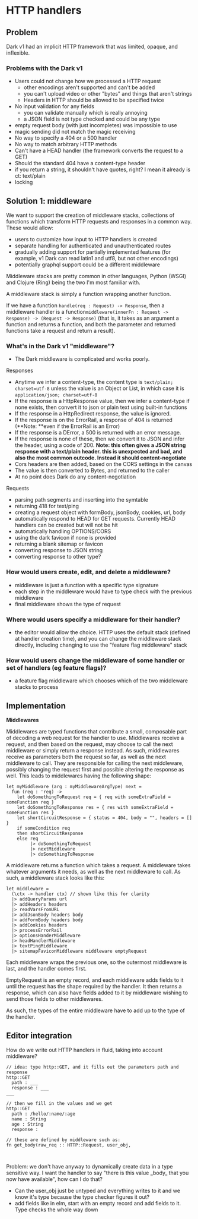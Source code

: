 # HTTP handlers

## **Problem**

Dark v1 had an implicit HTTP framework that was limited, opaque, and inflexible.

### **Problems with the Dark v1**

* Users could not change how we processed a HTTP request
  * other encodings aren't supported and can't be added
  * you can't upload video or other "bytes" and things that aren't strings
  * Headers in HTTP should be allowed to be specified twice
* No input validation for any fields
  * you can validate manually which is really annoying
  * a JSON field is not type checked and could be any type
* empty request body (with just incompletes) was impossible to use
* magic sending did not match the magic receiving
* No way to specify a 404 or a 500 handler
* No way to match arbitrary HTTP methods
* Can't have a HEAD handler (the framework converts the request to a GET)
* Should the standard 404 have a content-type header
* if you return a string, it shouldn't have quotes, right? I mean it already is ct: text/plain
* locking

## **Solution 1: middleware**

We want to support the creation of middleware stacks, collections of functions which transform HTTP requests and responses in a common way. These would allow:

* users to customize how input to HTTP handlers is created
* separate handling for authenticated and unauthenticated routes
* gradually adding support for partially implemented features (for example, v1 Dark can read latin1 and utf8, but not other encodings)
* potentially graphql support could be a different middleware

Middleware stacks are pretty common in other languages, Python (WSGI) and Clojure (Ring) being the two I'm most familiar with.

A middleware stack is simply a function wrapping another function.

If we have a function `handle(req : Request) -> Response`, then a middleware handler is a function`middleware(innerFn : Request -> Response) -> (Request -> Response)` (that is, it takes as an argument a function and returns a function, and both the parameter and returned functions take a request and return a result).

### **What's in the Dark v1 "middleware"?**

* The Dark middleware is complicated and works poorly.

Responses

* Anytime we infer a content-type, the content type is `text/plain; charset=utf-8` unless the value is an Object or List, in which case it is `application/json; charset=utf-8`
* If the response is a HttpResponse value, then we infer a content-type if none exists, then convert it to json or plain text using built-in functions
* If the response in a HttpRedirect response, the value is ignored.
* If the response is on the ErrorRail, a response of 404 is returned (**Note: **even if the ErrorRail is an Error)
* If the response is a DError, a 500 is returned with an error message.
* If the response is none of these, then we convert it to JSON and infer the header, using a code of 200. **Note: this often gives a JSON string response with a text/plain header. this is unexpected and bad, and also the most common outcode. Instead it should content-negotiate**
* Cors headers are then added, based on the CORS settings in the canvas
* The value is then converted to Bytes, and returned to the caller
* At no point does Dark do any content-negotiation

Requests

* parsing path segments and inserting into the symtable
* returning 418 for text/ping
* creating a request object with formBody, jsonBody, cookies, url, body
* automatically respond to HEAD for GET requests. Currently HEAD handlers can be created but will not be hit
* automatically handling OPTIONS/CORS
* using the dark favicon if none is provided
* returning a blank sitemap or favicon
* converting response to JSON string
* converting response to other type?

### **How would users create, edit, and delete a middleware?**

* middleware is just a function with a specific type signature
* each step in the middleware would have to type check with the previous middleware
* final middleware shows the type of request

### **Where would users specify a middleware for their handler?**

* the editor would allow the choice. HTTP uses the default stack (defined at handler creation time), and you can change the middleware stack directly, including changing to use the "feature flag middleware" stack

### **How would users change the middleware of some handler or set of handlers (eg feature flags)?**

* a feature flag middleware which chooses which of the two middleware stacks to process

## **Implementation**

**Middlewares**

Middlewares are typed functions that contribute a small, composable part of decoding a web request for the handler to use. Middlewares receive a request, and then based on the request, may choose to call the next middleware or simply return a response instead. As such, middlewares receive as parameters both the request so far, as well as the next middleware to call. They are responsible for calling the next middleware, possibly changing the request first and possible altering the response as well. This leads to middlewares having the following shape:

```
let myMiddleware (arg : myMiddlewareArgType) next =
  fun (req : 'req) ->
    let doSomethingToRequest req = { req with someExtraField = someFunction req }
    let doSomethingToResponse res = { res with someExtraField = someFunction res }
    let shortCircuitResponse = { status = 404, body = "", headers = [] }
    if someCondition req
    then shortCircuitResponse
    else req 
         |> doSomethingToRequest
         |> nextMiddleware
         |> doSomethingToResponse
```

A middleware returns a function which takes a request. A middleware takes whatever arguments it needs, as well as the next middleware to call. As such, a middleware stack looks like this:

```
let middleware =
  (\ctx -> handler ctx) // shown like this for clarity
  |> addQueryParams url
  |> addHeaders headers
  |> readVarsFromURL
  |> addJsonBody headers body
  |> addFormBody headers body
  |> addCookies headers
  |> processErrorRail
  |> optionsHanderMiddleware
  |> headHandlerMiddleware
  |> textPingMiddleware
  |> sitemapFaviconMiddleware middleware emptyRequest
```

Each middleware wraps the previous one, so the outermost middleware is last, and the handler comes first.

EmptyRequest is an empty record, and each middleware adds fields to it until the request has the shape required by the handler. It then returns a response, which can also have fields added to it by middleware wishing to send those fields to other middlewares.

As such, the types of the entire middleware have to add up to the type of the handler.



## Editor integration

How do we write out HTTP handlers in fluid, taking into account middleware?

```
// idea: type http::GET, and it fills out the parameters path and response
http::GET
  path : ___
  response : ___
___

// then we fill in the values and we get
http::GET
  path : /hello/:name/:age
  name : String
  age : String
  response : 
  
// these are defined by middleware such as:
fn get_body(raw_req :: HTTP::Request, user_obj, 
  
  

```

Problem: we don't have anyway to dynamically create data in a type sensitive way. I want the handler to say "there is this value \_body\_ that you now have available", how can I do that?

* Can the user_obj just be untyped and everything writes to it and we know it's type because the type checker figures it out?
* add fields like in elm, start with an empty record and add fields to it. Type checks the whole way down
